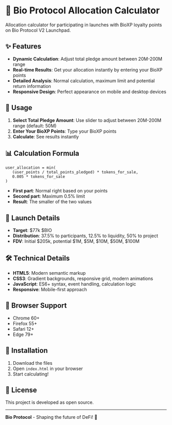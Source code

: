 # 🧬 Bio Protocol Allocation Calculator

Allocation calculator for participating in launches with BioXP loyalty points on Bio Protocol V2 Launchpad.

## ✨ Features

- **Dynamic Calculation**: Adjust total pledge amount between 20M-200M range
- **Real-time Results**: Get your allocation instantly by entering your BioXP points
- **Detailed Analysis**: Normal calculation, maximum limit and potential return information
- **Responsive Design**: Perfect appearance on mobile and desktop devices

## 🚀 Usage

1. **Select Total Pledge Amount**: Use slider to adjust between 20M-200M range (default: 50M)
2. **Enter Your BioXP Points**: Type your BioXP points
3. **Calculate**: See results instantly

## 📊 Calculation Formula

```
user_allocation = min(
   (user_points / total_points_pledged) * tokens_for_sale,
   0.005 * tokens_for_sale
)
```

- **First part**: Normal right based on your points
- **Second part**: Maximum 0.5% limit
- **Result**: The smaller of the two values

## 🎯 Launch Details

- **Target**: $77k $BIO
- **Distribution**: 37.5% to participants, 12.5% to liquidity, 50% to project
- **FDV**: Initial $205k, potential $1M, $5M, $10M, $50M, $100M

## 🛠️ Technical Details

- **HTML5**: Modern semantic markup
- **CSS3**: Gradient backgrounds, responsive grid, modern animations
- **JavaScript**: ES6+ syntax, event handling, calculation logic
- **Responsive**: Mobile-first approach

## 📱 Browser Support

- Chrome 60+
- Firefox 55+
- Safari 12+
- Edge 79+

## 🚀 Installation

1. Download the files
2. Open `index.html` in your browser
3. Start calculating!

## 📝 License

This project is developed as open source.

---

**Bio Protocol** - Shaping the future of DeFi! 🚀
